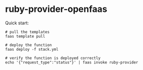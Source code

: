 # ruby-provider-openfaas

Quick start:
```
# pull the templates
faas template pull

# deploy the function
faas deploy -f stack.yml

# verify the function is deployed correctly
echo '{"request_type":"status"}' | faas invoke ruby-provider
```

